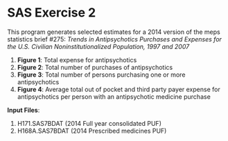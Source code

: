 # SAS Exercise 2

This program generates selected estimates for a 2014 version of the meps statistics brief \#275: <i>Trends in Antipsychotics Purchases and Expenses for the U.S. Civilian Noninstitutionalized Population, 1997 and 2007</i>

1. **Figure 1**: Total expense for antipsychotics
2. **Figure 2**: Total number of purchases of antipsychotics
3. **Figure 3**: Total number of persons purchasing one or more antipsychotics
4. **Figure 4**: Average total out of pocket and third party payer expense for antipsychotics per person with an antipsychotic medicine purchase

<b>Input Files</b>:  
1. H171.SAS7BDAT  (2014 Full year consolidated PUF)
2. H168A.SAS7BDAT (2014 Prescribed medicines PUF)
